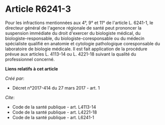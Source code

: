 # Article R6241-3

Pour les infractions mentionnées aux 4°, 9° et 11° de l'article L. 6241-1, le directeur général de l'agence régionale de
santé peut prononcer la suspension immédiate du droit d'exercer du biologiste médical, du biologiste-responsable, du
biologiste-coresponsable ou du médecin spécialiste qualifié en anatomie et cytologie pathologique coresponsable du
laboratoire de biologie médicale. Il est fait application de la procédure prévue aux articles L. 4113-14 ou L. 4221-18
suivant la qualité du professionnel concerné.

**Liens relatifs à cet article**

_Créé par_:

  - Décret n°2017-414 du 27 mars 2017 - art. 1

_Cite_:

  - Code de la santé publique - art. L4113-14
  - Code de la santé publique - art. L4221-18
  - Code de la santé publique - art. L6241-1
